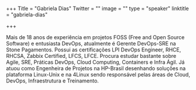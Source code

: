 +++
Title = "Gabriela Dias"
Twitter = ""
image = ""
type = "speaker"
linktitle = "gabriela-dias"

+++

Mais de 18 anos de experiência em projetos FOSS (Free and Open Source Software) e entusiasta DevOps, atualmente é Gerente DevOps-SRE na Stone Pagamentos. Possui as certificações LPI DevOps Engineer, RHCE, RHCSA, Zabbix Certified, LFCS, LFCE. Procura estudar bastante sobre Agile, SRE, Práticas DevOps, Cloud Computing, Containers e Infra Ágil. Já atuou como Engenheira de Projetos na HP-Brasil desenhando soluções na plataforma Linux-Unix e na 4Linux sendo responsável pelas áreas de Cloud, DevOps, Infraestrutura e Treinamento.
